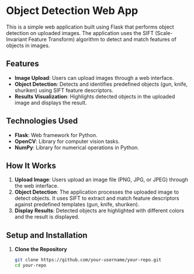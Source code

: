 # Object Detection Web App

This is a simple web application built using Flask that performs object detection on uploaded images. The application uses the SIFT (Scale-Invariant Feature Transform) algorithm to detect and match features of objects in images.

## Features

- **Image Upload**: Users can upload images through a web interface.
- **Object Detection**: Detects and identifies predefined objects (gun, knife, shuriken) using SIFT feature descriptors.
- **Results Visualization**: Highlights detected objects in the uploaded image and displays the result.

## Technologies Used

- **Flask**: Web framework for Python.
- **OpenCV**: Library for computer vision tasks.
- **NumPy**: Library for numerical operations in Python.

## How It Works

1. **Upload Image**: Users upload an image file (PNG, JPG, or JPEG) through the web interface.
2. **Object Detection**: The application processes the uploaded image to detect objects. It uses SIFT to extract and match feature descriptors against predefined templates (gun, knife, shuriken).
3. **Display Results**: Detected objects are highlighted with different colors and the result is displayed.

## Setup and Installation

1. **Clone the Repository**

   ```bash
   git clone https://github.com/your-username/your-repo.git
   cd your-repo
